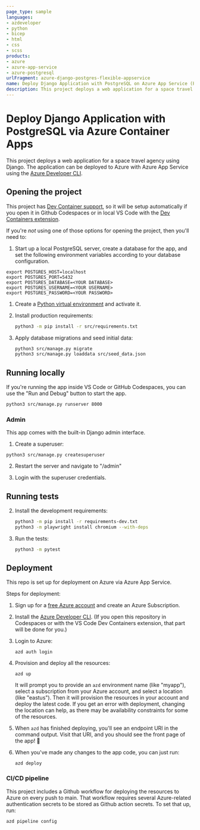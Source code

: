 ```yaml
---
page_type: sample
languages:
- azdeveloper
- python
- bicep
- html
- css
- scss
products:
- azure
- azure-app-service
- azure-postgresql
urlFragment: azure-django-postgres-flexible-appservice
name: Deploy Django Application with PostgreSQL on Azure App Service (Python)
description: This project deploys a web application for a space travel agency using Django with Python, and is set up for easy deployment with the Azure Developer CLI.
---
```

<!-- YAML front-matter schema: https://review.learn.microsoft.com/en-us/help/contribute/samples/process/onboarding?branch=main#supported-metadata-fields-for-readmemd -->

# Deploy Django Application with PostgreSQL via Azure Container Apps

This project deploys a web application for a space travel agency using Django. The application can be deployed to Azure with Azure App Service using the [Azure Developer CLI](https://learn.microsoft.com/azure/developer/azure-developer-cli/overview).

## Opening the project

This project has [Dev Container support](https://code.visualstudio.com/docs/devcontainers/containers), so it will be setup automatically if you open it in Github Codespaces or in local VS Code with the [Dev Containers extension](https://marketplace.visualstudio.com/items?itemName=ms-vscode-remote.remote-containers).

If you're *not* using one of those options for opening the project, then you'll need to:

1. Start up a local PostgreSQL server, create a database for the app, and set the following environment variables according to your database configuration.

```shell
export POSTGRES_HOST=localhost
export POSTGRES_PORT=5432
export POSTGRES_DATABASE=<YOUR DATABASE>
export POSTGRES_USERNAME=<YOUR USERNAME>
export POSTGRES_PASSWORD=<YOUR PASSWORD>
```

1. Create a [Python virtual environment](https://docs.python.org/3/tutorial/venv.html#creating-virtual-environments) and activate it.

1. Install production requirements:

    ```sh
    python3 -m pip install -r src/requirements.txt
    ```


1. Apply database migrations and seed initial data:

    ```sh
    python3 src/manage.py migrate
    python3 src/manage.py loaddata src/seed_data.json
    ```

## Running locally

If you're running the app inside VS Code or GitHub Codespaces, you can use the "Run and Debug" button to start the app.

```sh
python3 src/manage.py runserver 8000
```

### Admin

This app comes with the built-in Django admin interface.

1. Create a superuser:

```
python3 src/manage.py createsuperuser
```

2. Restart the server and navigate to "/admin"

3. Login with the superuser credentials.

## Running tests

2. Install the development requirements:

    ```sh
    python3 -m pip install -r requirements-dev.txt
    python3 -m playwright install chromium --with-deps
    ```

3. Run the tests:

    ```sh
    python3 -m pytest
    ```

## Deployment

This repo is set up for deployment on Azure via Azure App Service.

Steps for deployment:

1. Sign up for a [free Azure account](https://azure.microsoft.com/free/) and create an Azure Subscription.
2. Install the [Azure Developer CLI](https://learn.microsoft.com/azure/developer/azure-developer-cli/install-azd). (If you open this repository in Codespaces or with the VS Code Dev Containers extension, that part will be done for you.)
3. Login to Azure:

    ```shell
    azd auth login
    ```

4. Provision and deploy all the resources:

    ```shell
    azd up
    ```

    It will prompt you to provide an `azd` environment name (like "myapp"), select a subscription from your Azure account, and select a location (like "eastus"). Then it will provision the resources in your account and deploy the latest code. If you get an error with deployment, changing the location can help, as there may be availability constraints for some of the resources.

5. When `azd` has finished deploying, you'll see an endpoint URI in the command output. Visit that URI, and you should see the front page of the app! 🎉

6. When you've made any changes to the app code, you can just run:

    ```shell
    azd deploy
    ```

### CI/CD pipeline

This project includes a Github workflow for deploying the resources to Azure
on every push to main. That workflow requires several Azure-related authentication secrets
to be stored as Github action secrets. To set that up, run:

```shell
azd pipeline config
```

